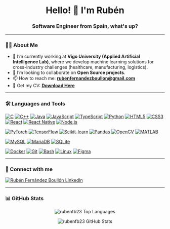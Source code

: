 <h1 align="center">Hello! 👋 I'm Rubén</h1>
<h3 align="center">Software Engineer from Spain, what's up?</h3>

---

### 👨‍💻 About Me

- 🔭 I’m currently working at **Vigo University (Applied Artificial Intelligence Lab)**, where we develop machine learning solutions for cross-industry challenges (healthcare, manufacturing, logistics).
- 👯 I’m looking to collaborate on **Open Source projects**.
- 📫 How to reach me: **rubenfernandezboullon@gmail.com**
- 📄 Get my CV: **[Download Here](https://docs.google.com/document/d/1WAWik3iBWd2njn6UatlVzyXvYXqiM-0NucHDX2UnpYk/edit?usp=sharing)**

---

### 🛠️ Languages and Tools

<p align="left">
  <a href="https://www.cprogramming.com/" target="_blank" rel="noreferrer"><img src="https://img.shields.io/badge/C-A8B9CC?style=for-the-badge&logo=c&logoColor=white" alt="C"/></a>
  <a href="https://www.w3schools.com/cpp/" target="_blank" rel="noreferrer"><img src="https://img.shields.io/badge/C%2B%2B-00599C?style=for-the-badge&logo=cplusplus&logoColor=white" alt="C++"/></a>
  <a href="https://www.java.com" target="_blank" rel="noreferrer"><img src="https://img.shields.io/badge/Java-ED8B00?style=for-the-badge&logo=openjdk&logoColor=white" alt="Java"/></a>
  <a href="https://developer.mozilla.org/en-US/docs/Web/JavaScript" target="_blank" rel="noreferrer"><img src="https://img.shields.io/badge/JavaScript-F7DF1E?style=for-the-badge&logo=javascript&logoColor=black" alt="JavaScript"/></a>
  <a href="https://www.typescriptlang.org/" target="_blank" rel="noreferrer"><img src="https://img.shields.io/badge/TypeScript-007ACC?style=for-the-badge&logo=typescript&logoColor=white" alt="TypeScript"/></a>
  <a href="https://www.python.org" target="_blank" rel="noreferrer"><img src="https://img.shields.io/badge/Python-3776AB?style=for-the-badge&logo=python&logoColor=white" alt="Python"/></a> <a href="https://www.w3.org/html/" target="_blank" rel="noreferrer"><img src="https://img.shields.io/badge/HTML5-E34F26?style=for-the-badge&logo=html5&logoColor=white" alt="HTML5"/></a>
  <a href="https://www.w3schools.com/css/" target="_blank" rel="noreferrer"><img src="https://img.shields.io/badge/CSS3-1572B6?style=for-the-badge&logo=css3&logoColor=white" alt="CSS3"/></a>
  <a href="https://reactjs.org/" target="_blank" rel="noreferrer"><img src="https://img.shields.io/badge/React-20232A?style=for-the-badge&logo=react&logoColor=61DAFB" alt="React"/></a>
  <a href="https://reactnative.dev/" target="_blank" rel="noreferrer"><img src="https://img.shields.io/badge/React_Native-20232A?style=for-the-badge&logo=react&logoColor=61DAFB" alt="React Native"/></a>
  <a href="https://nodejs.org" target="_blank" rel="noreferrer"><img src="https://img.shields.io/badge/Node.js-339933?style=for-the-badge&logo=nodedotjs&logoColor=white" alt="Node.js"/></a>

  <a href="https://pytorch.org/" target="_blank" rel="noreferrer"><img src="https://img.shields.io/badge/PyTorch-EE4C2C?style=for-the-badge&logo=pytorch&logoColor=white" alt="PyTorch"/></a>
  <a href="https://www.tensorflow.org" target="_blank" rel="noreferrer"><img src="https://img.shields.io/badge/TensorFlow-FF6F00?style=for-the-badge&logo=tensorflow&logoColor=white" alt="TensorFlow"/></a>
  <a href="https://scikit-learn.org/" target="_blank" rel="noreferrer"><img src="https://img.shields.io/badge/scikit_learn-F7931E?style=for-the-badge&logo=scikitlearn&logoColor=white" alt="Scikit-learn"/></a>
  <a href="https://pandas.pydata.org/" target="_blank" rel="noreferrer"><img src="https://img.shields.io/badge/Pandas-150458?style=for-the-badge&logo=pandas&logoColor=white" alt="Pandas"/></a>
  <a href="https://opencv.org/" target="_blank" rel="noreferrer"><img src="https://img.shields.io/badge/OpenCV-5C3EE8?style=for-the-badge&logo=opencv&logoColor=white" alt="OpenCV"/></a>
  <a href="https://www.mathworks.com/" target="_blank" rel="noreferrer"><img src="https://img.shields.io/badge/MATLAB-0076A8?style=for-the-badge&logo=mathworks&logoColor=white" alt="MATLAB"/></a>

  <a href="https://www.mysql.com/" target="_blank" rel="noreferrer"><img src="https://img.shields.io/badge/MySQL-005C84?style=for-the-badge&logo=mysql&logoColor=white" alt="MySQL"/></a>
  <a href="https://mariadb.org/" target="_blank" rel="noreferrer"><img src="https://img.shields.io/badge/MariaDB-003545?style=for-the-badge&logo=mariadb&logoColor=white" alt="MariaDB"/></a>
  <a href="https://www.sqlite.org/" target="_blank" rel="noreferrer"><img src="https://img.shields.io/badge/SQLite-07405E?style=for-the-badge&logo=sqlite&logoColor=white" alt="SQLite"/></a>

  <a href="https://www.docker.com/" target="_blank" rel="noreferrer"><img src="https://img.shields.io/badge/Docker-2496ED?style=for-the-badge&logo=docker&logoColor=white" alt="Docker"/></a>
  <a href="https://git-scm.com/" target="_blank" rel="noreferrer"><img src="https://img.shields.io/badge/GIT-E44C30?style=for-the-badge&logo=git&logoColor=white" alt="Git"/></a>
  <a href="https://www.gnu.org/software/bash/" target="_blank" rel="noreferrer"><img src="https://img.shields.io/badge/Bash-4EAA25?style=for-the-badge&logo=gnubash&logoColor=white" alt="Bash"/></a>
  <a href="https://www.linux.org/" target="_blank" rel="noreferrer"><img src="https://img.shields.io/badge/Linux-FCC624?style=for-the-badge&logo=linux&logoColor=black" alt="Linux"/></a>
  <a href="https://www.figma.com/" target="_blank" rel="noreferrer"><img src="https://img.shields.io/badge/Figma-F24E1E?style=for-the-badge&logo=figma&logoColor=white" alt="Figma"/></a>
</p>

---

### 🔗 Connect with me

<p align="left">
  <a href="https://linkedin.com/in/ruben-fernandez-boullon" target="_blank">
    <img src="https://img.shields.io/badge/LinkedIn-0077B5?style=for-the-badge&logo=linkedin&logoColor=white" alt="Rubén Fernández Boullón LinkedIn"/>
  </a>
  </p>

---

### 📊 GitHub Stats

<p align="center">
  <img src="https://github-readme-stats.vercel.app/api/top-langs?username=rubenfb23&show_icons=true&locale=en&layout=compact&theme=radical" alt="rubenfb23 Top Languages" />
</p>
<p align="center">
  <img src="https://github-readme-stats.vercel.app/api?username=rubenfb23&show_icons=true&locale=en&theme=radical" alt="rubenfb23 GitHub Stats" />
</p>
